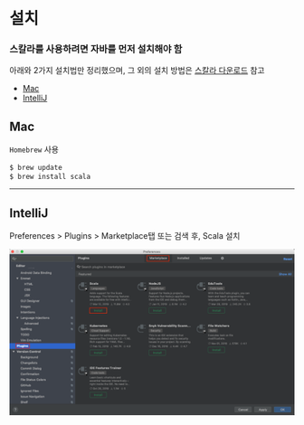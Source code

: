 # 설치

### **스칼라를 사용하려면 자바를 먼저 설치해야 함**

아래와 2가지 설치법만 정리했으며, 그 외의 설치 방법은 [스칼라 다운로드](https://www.scala-lang.org/download/) 참고

* [Mac](#mac)
* [IntelliJ](#intellij)

## Mac

`Homebrew` 사용

```
$ brew update
$ brew install scala
```

------

## IntelliJ

Preferences > Plugins > Marketplace탭 또는 검색 후, Scala 설치

![플러그인 설치](../images/install-scala-on-intellij.png)
